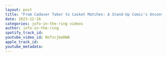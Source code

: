 ```yaml
---
layout: post
title: "From Cadaver Taker to Casket Matches: A Stand-Up Comic's Unconventional Journey"
date: 2023-12-16
categories: jofo-in-the-ring videos
author: jofo-in-the-ring
spotify_track_id: 
youtube_video_id: RnfzcjbeDWA
apple_track_id: 
youtube_metadata: 
---
```


